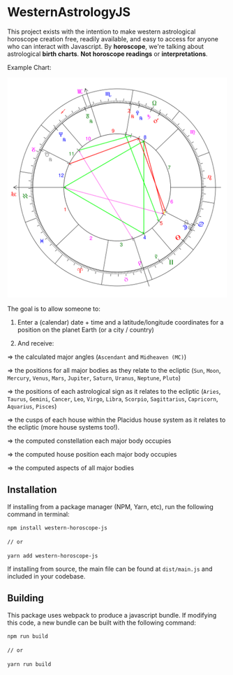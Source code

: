 # WesternAstrologyJS

This project exists with the intention to make western astrological horoscope creation free, readily available, and easy to access for anyone who can interact with Javascript. By **horoscope**, we're talking about astrological **birth charts**. **Not  horoscope readings** or **interpretations**.

Example Chart:

![Natal Chart Example](public/natal-chart.svg)

The goal is to allow someone to:

1) Enter a (calendar) date + time and a latitude/longitude coordinates for a position on the planet Earth (or a city / country)

2) And receive:

  => the calculated major angles (`Ascendant` and `Midheaven (MC)`)

  => the positions for all major bodies as they relate to the ecliptic (`Sun`, `Moon`, `Mercury`, `Venus`, `Mars`, `Jupiter`, `Saturn`, `Uranus`, `Neptune`, `Pluto`)

  => the positions of each astrological sign as it relates to the ecliptic (`Aries`, `Taurus`, `Gemini`, `Cancer`, `Leo`, `Virgo`, `Libra`, `Scorpio`, `Sagittarius`, `Capricorn`, `Aquarius`, `Pisces`)

  => the cusps of each house within the Placidus house system as it relates to the ecliptic (more house systems too!).

  => the computed constellation each major body occupies

  => the computed house position each major body occupies

  => the computed aspects of all major bodies

## Installation

If installing from a package manager (NPM, Yarn, etc), run the following command in terminal:

```
npm install western-horoscope-js

// or

yarn add western-horoscope-js
```

If installing from source, the main file can be found at `dist/main.js` and included in your codebase.


## Building

This package uses webpack to produce a javascript bundle. If modifying this code, a new bundle can be built with the following command:

```
npm run build

// or

yarn run build
```
